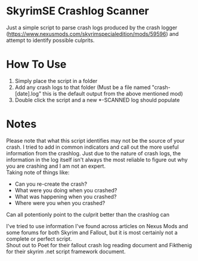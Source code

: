 # SkyrimSE Crashlog Scanner
Just a simple script to parse crash logs produced by the crash logger (https://www.nexusmods.com/skyrimspecialedition/mods/59596) and attempt to identify possible culprits.

# How To Use
1. Simply place the script in a folder
2. Add any crash logs to that folder (Must be a file named "crash-[date].log" this is the default output from the above mentioned mod)
3. Double click the script and a new *-SCANNED log should populate

# Notes
Please note that what this script identifies may not be the source of your crash. I tried to add in common indicators and call out the more useful information from the crashlog. Just due to the nature of crash logs, the information in the log itself isn't always the most reliable to figure out why you are crashing and I am not an expert.  
Taking note of things like: 
* Can you re-create the crash?
* What were you doing when you crashed?
* What was happening when you crashed?
* Where were you when you crashed?  

Can all potentionly point to the culprit better than the crashlog can

I've tried to use information I've found across articles on Nexus Mods and some forums for both Skyrim and Fallout, but it is most certainly not a complete or perfect script.  
Shout out to Poet for their fallout crash log reading document and Fikthenig for their skyrim .net script framework document.
